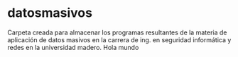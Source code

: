 # datosmasivos
Carpeta creada para almacenar los programas resultantes de la materia de aplicación de datos masivos en la carrera de ing. en seguridad informática y redes en la universidad madero.
Hola mundo
